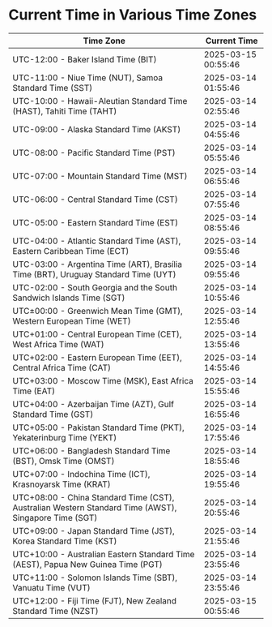 # Current Time in Various Time Zones

| Time Zone | Current Time |
|-----------|--------------|
| UTC-12:00 - Baker Island Time (BIT) | 2025-03-15 00:55:46 |
| UTC-11:00 - Niue Time (NUT), Samoa Standard Time (SST) | 2025-03-14 01:55:46 |
| UTC-10:00 - Hawaii-Aleutian Standard Time (HAST), Tahiti Time (TAHT) | 2025-03-14 02:55:46 |
| UTC-09:00 - Alaska Standard Time (AKST) | 2025-03-14 04:55:46 |
| UTC-08:00 - Pacific Standard Time (PST) | 2025-03-14 05:55:46 |
| UTC-07:00 - Mountain Standard Time (MST) | 2025-03-14 06:55:46 |
| UTC-06:00 - Central Standard Time (CST) | 2025-03-14 07:55:46 |
| UTC-05:00 - Eastern Standard Time (EST) | 2025-03-14 08:55:46 |
| UTC-04:00 - Atlantic Standard Time (AST), Eastern Caribbean Time (ECT) | 2025-03-14 09:55:46 |
| UTC-03:00 - Argentina Time (ART), Brasília Time (BRT), Uruguay Standard Time (UYT) | 2025-03-14 09:55:46 |
| UTC-02:00 - South Georgia and the South Sandwich Islands Time (SGT) | 2025-03-14 10:55:46 |
| UTC±00:00 - Greenwich Mean Time (GMT), Western European Time (WET) | 2025-03-14 12:55:46 |
| UTC+01:00 - Central European Time (CET), West Africa Time (WAT) | 2025-03-14 13:55:46 |
| UTC+02:00 - Eastern European Time (EET), Central Africa Time (CAT) | 2025-03-14 14:55:46 |
| UTC+03:00 - Moscow Time (MSK), East Africa Time (EAT) | 2025-03-14 15:55:46 |
| UTC+04:00 - Azerbaijan Time (AZT), Gulf Standard Time (GST) | 2025-03-14 16:55:46 |
| UTC+05:00 - Pakistan Standard Time (PKT), Yekaterinburg Time (YEKT) | 2025-03-14 17:55:46 |
| UTC+06:00 - Bangladesh Standard Time (BST), Omsk Time (OMST) | 2025-03-14 18:55:46 |
| UTC+07:00 - Indochina Time (ICT), Krasnoyarsk Time (KRAT) | 2025-03-14 19:55:46 |
| UTC+08:00 - China Standard Time (CST), Australian Western Standard Time (AWST), Singapore Time (SGT) | 2025-03-14 20:55:46 |
| UTC+09:00 - Japan Standard Time (JST), Korea Standard Time (KST) | 2025-03-14 21:55:46 |
| UTC+10:00 - Australian Eastern Standard Time (AEST), Papua New Guinea Time (PGT) | 2025-03-14 23:55:46 |
| UTC+11:00 - Solomon Islands Time (SBT), Vanuatu Time (VUT) | 2025-03-14 23:55:46 |
| UTC+12:00 - Fiji Time (FJT), New Zealand Standard Time (NZST) | 2025-03-15 00:55:46 |
